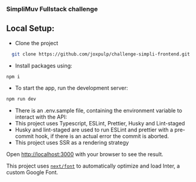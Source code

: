 ### SimpliMuv Fullstack challenge

## Local Setup:

- Clone the project

```bash
  git clone https://github.com/joxpulp/challenge-simpli-frontend.git
```

- Install packages using:

```bash
npm i
```

- To start the app, run the development server:

```bash
npm run dev
```

- There is an .env.sample file, containing the environment variable to interact with the API:
- This project uses Typescript, ESLint, Prettier, Husky and Lint-staged
- Husky and lint-staged are used to run ESLint and prettier with a pre-commit hook, if there is an actual error the commit is aborted.
- This project uses SSR as a rendering strategy

Open [http://localhost:3000](http://localhost:3000) with your browser to see the result.

This project uses [`next/font`](https://nextjs.org/docs/basic-features/font-optimization) to automatically optimize and load Inter, a custom Google Font.
